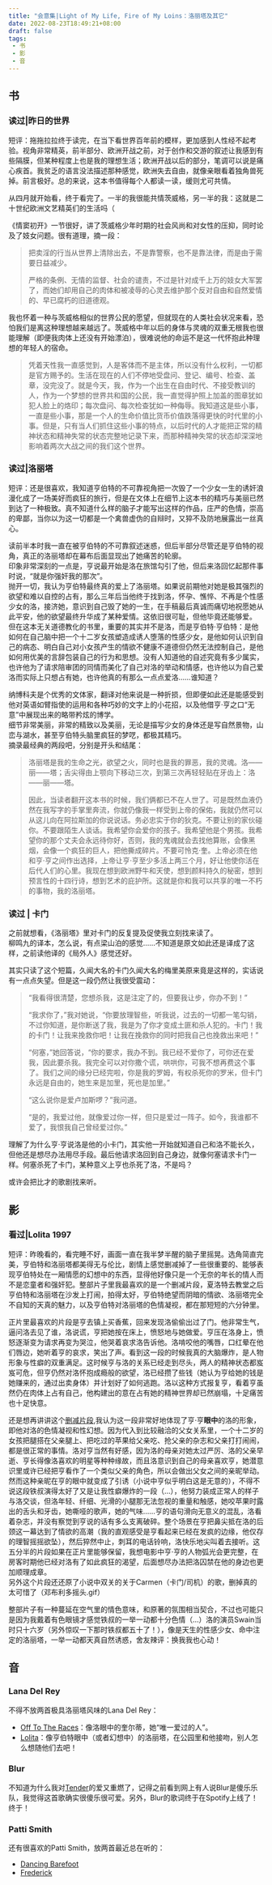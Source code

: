 ```yaml
---
title: "会意集|Light of My Life, Fire of My Loins：洛丽塔及其它"
date: 2022-08-23T18:49:21+08:00
draft: false
tags: 
 - 书
 - 影
 - 音
---
```

## 书
### 读过|昨日的世界
短评：拖拖拉拉终于读完，在当下看世界百年前的模样，更加感到人性经不起考验。视角非常精英，前半部分、欧洲开战之前，对于创作和交游的叙述让我感到有些隔膜，但某种程度上也是我的理想生活；欧洲开战以后的部分，笔调可以说是痛心疾首。我贫乏的语言没法描述那种感觉，欧洲失去自由，就像亲眼看着独角兽死掉。前言极好。总的来说，这本书值得每个人都读一读，缓则尤可共情。

从四月就开始看，终于看完了。一半的我很能共情茨威格，另一半的我：这就是二十世纪欧洲文艺精英们的生活吗（

《情窦初开》一节很好，讲了茨威格少年时期的社会风尚和对女性的压抑，同时论及了妓女问题。很有道理，摘一段：
>把卖淫的行当从世界上清除出去，不是靠警察，也不是靠法律，而是由于需要日益减少。
>
>严格的条例、无情的监督、社会的谴责，不过是针对成千上万的妓女大军罢了，而她们却用自己的肉体和被凌辱的心灵去维护那个反对自由和自然爱情的、早已腐朽的旧道德观。

我也怀着一种与茨威格相似的世界公民的愿望，但就现在的人类社会状况来看，恐怕我们是离这种理想越来越远了。茨威格中年以后的身体与灵魂的双重无根我也很能理解（即便我肉体上还没有开始漂泊），很难说他的命运不是这一代怀抱此种理想的年轻人的宿命。
>凭着天性我一直感觉到，人是客体而不是主体，所以没有什么权利，一切都是官方赐予的。生活在现在的人们不停地受盘问、登记、编号、检查、盖章，没完没了。就是今天，我，作为一个出生在自由时代、不接受教训的人，作为一个梦想的世界共和国的公民，我一直觉得护照上加盖的图章犹如犯人脸上的烙印；每次盘问、每次检查犹如一种侮辱。我知道这是些小事，一直是些小事，那是一个人的生命价值比货币价值跌落得更快的时代里的小事。但是，只有当人们抓住这些小事的特点，以后时代的人才能把正常的精神状态和精神失常的状态完整地记录下来，而那种精神失常的状态却深深地影响着两次大战之间的我们这个世界。
### 读过|洛丽塔
短评：还是很喜欢，我知道亨伯特的不可靠视角把一次毁了一个少女一生的诱奸浪漫化成了一场美好而疯狂的旅行，但是在文体上在细节上这本书的精巧与美丽已然到达了一种极致。真不知道什么样的脑子才能写出这样的作品，庄严的色情，崇高的卑鄙，当你以为这一切都是一个禽兽虚伪的自辩时，又猝不及防地展露出一丝真心。

读前半本时我一直在被亨伯特的不可靠叙述迷惑，但后半部分尽管还是亨伯特的视角，真正的洛丽塔却在幕布后面显现出了她痛苦的轮廓。  
印象非常深刻的一点是，亨说最开始是洛在旅馆勾引了他，但后来洛回忆起那件事时说，“就是你强奸我的那次”。  
抛开一切，我认为亨伯特最终真的爱上了洛丽塔。如果说前期他对她是极其强烈的欲望和难以自控的占有，那么三年后当他终于找到洛，怀孕、憔悴、不再是个性感少女的洛，接济她，意识到自己毁了她的一生，在手稿最后真诚而痛切地祝愿她从此平安，他的欲望最终升华成了某种爱情。这依旧很可耻，但他毕竟还能够爱。  
但在这本无关道德教化的书里，重要的其实并不是洛，而是亨伯特·亨伯特：是他如何在自己脑中把一个十二岁女孩塑造成诱人堕落的性感少女，是他如何认识到自己的病态、明白自己对小女孩产生的情欲不健康不道德但仍然无法控制自己，是他如何用优美的言辞包装自己的行为和思想。没有人知道他的自述究竟有多少属实，也许他为了请求陪审团的同情而美化了自己对洛的举动和情感，也许他以为自己爱洛而实际上只想占有她，也许他真的有那么一点点爱洛……谁知道？

纳博科夫是个优秀的文体家，翻译对他来说是一种折损，但即便如此还是能感受到他对英语如臂指使的运用和各种巧妙的文字上的小花招，以及他借亨·亨之口“无意”中展现出来的略带矜炫的博学。  
细节非常美丽，非常的精致以及美丽，无论是描写少女的身体还是写自然景物，山峦与湖水，甚至亨伯特头脑里疯狂的梦呓，都极其精巧。  
摘录最经典的两段吧，分别是开头和结尾：
> 洛丽塔是我的生命之光，欲望之火，同时也是我的罪恶，我的灵魂。洛——丽——塔；舌尖得由上颚向下移动三次，到第三次再轻轻贴在牙齿上：洛——丽——塔。
> 
> 因此，当读者翻开这本书的时候，我们俩都已不在人世了。可是既然血液仍然在我写字的手掌里奔流，你就仍像我一样受到上帝的保佑，我就仍然可以从这儿向在阿拉斯加的你说说话。务必忠实于你的狄克。不要让别的家伙碰你。不要跟陌生人谈话。我希望你会爱你的孩子。我希望他是个男孩。我希望你的那个丈夫会永远待你好，否则，我的鬼魂就会去找他算账，会像黑烟，会像一个疯狂的巨人，把他撕成碎片。不要可怜克·奎。上帝必须在他和亨·亨之间作出选择，上帝让亨·亨至少多活上两三个月，好让他使你活在后代人们的心里。我现在想到欧洲野牛和天使，想到颜料持久的秘密，想到预言性的十四行诗，想到艺术的庇护所。这就是你和我可以共享的唯一不朽的事物，我的洛丽塔。
### 读过 | 卡门
之前就想看，《洛丽塔》里对卡门的反复提及促使我立刻找来读了。  
柳鸣九的译本，怎么说，有点梁山泊的感觉……不知道是原文如此还是译成了这样，之前读他译的《局外人》感觉还好。

其实只读了这个短篇，久闻大名的卡门久闻大名的梅里美原来竟是这样的，实话说有一点点失望。但是这一段仍然让我很受震动：
>“我看得很清楚，您想杀我，这是注定了的，但要我让步，你办不到！”
>
>“我求你了，”我对她说，“你要放理智些，听我说，过去的一切都一笔勾销，不过你知道，是你断送了我，我是为了你才变成土匪和杀人犯的。卡门！我的卡门！让我来挽救你吧！让我在挽救你的同时把我自己也挽救出来吧！”
>
>“何塞，”她回答说，“你的要求，我办不到。我已经不爱你了，可你还在爱我，因此要杀我。我完全可以对你撒个谎，哄哄你，可我不想再费这个事了。我们之间的缘分已经完啦，你是我的罗姆，有权杀死你的罗米，但卡门永远是自由的，她生来是加里，死也是加里。”
>
>“这么说你是爱卢加斯啰？”我问道。
>
>“是的，我爱过他，就像爱过你一样，但只是爱过一阵子。如今，我谁都不爱了，我恨我自己曾经爱过你。”

理解了为什么亨·亨说洛是他的小卡门，其实他一开始就知道自己和洛不能长久，但他还是想尽办法用尽手段。最后他请求洛回到自己身边，就像何塞请求卡门一样。何塞杀死了卡门，某种意义上亨也杀死了洛，不是吗？

或许会把比才的歌剧找来听。
## 影
### 看过|Lolita 1997
短评：昨晚看的，看完睡不好，画面一直在我半梦半醒的脑子里摇晃。选角简直完美，亨伯特和洛丽塔都美得无与伦比，剧情上感觉删减掉了一些很重要的、能够表现亨伯特处在一厢情愿的幻想中的东西，显得他好像只是一个无奈的年长的情人而不是恋童者和强奸犯。整部片子里我最喜欢的是一个删减片段，夏洛特去教堂之后亨伯特和洛丽塔在沙发上打闹，拍得太好，亨伯特绝望而阴暗的情欲、洛丽塔完全不自知的天真的魅力，以及亨伯特对洛丽塔的色情凝视，都在那短短的六分钟里。

正片里最喜欢的片段是亨去镇上买香蕉，回来发现洛偷偷出过了门。他非常生气，逼问洛去见了谁，洛说谎，亨把她按在床上，愤怒地与她做爱。亨压在洛身上，愤怒逐渐变为请求再变为哭泣，他哭着哀求洛告诉他。洛啃咬他的嘴唇，口红晕在他们唇边，她听着亨的哀求，笑出了声。看到这一段的时候我真的大脑爆炸，是人物形象与性癖的双重满足。这时候亨与洛的关系已经走到尽头，两人的精神状态都岌岌可危，但亨仍然对洛怀抱成瘾般的欲望，洛已经攒了些钱（她认为亨给她的钱是她赚来的，通过出卖身体）并计划好了如何逃跑。洛以这种方式报复亨，看着亨虽然仍在肉体上占有自己，他构建出的意在占有她的精神世界却已然崩塌，十足痛苦也十足快意。

还是想再讲讲这个[删减片段](https://youtu.be/aMuKT_Obat4),我认为这一段非常好地体现了亨·亨**眼中**的洛的形象，即他对洛的色情凝视和性幻想。因为代入到比较融洽的父女关系里，一个十二岁的女孩把腿搭在父亲腿上、把吃过的苹果给父亲吃、抢父亲的杂志和父亲打打闹闹，都是很正常的事情。洛对亨当然有好感，因为洛的母亲对她太过严厉、洛的父亲早逝、亨长得像洛喜欢的明星等种种缘故，而且洛意识到自己的母亲喜欢亨，她潜意识里或许已经把亨看作了一个类似父亲的角色，所以会做出父女之间的亲昵举动。  
然而这种亲昵在亨的眼中就变成了引诱（小说中亨似乎明白这是无意的），不得不说这段铁叔演得太好了又是让我性癖爆炸的一段（…），他努力装成正常人的样子与洛交谈，但洛年轻、纤细、光滑的小腿那无法忽视的重量和触感，她咬苹果时露出的舌头和牙齿，她嘶哑的歌声，她的气味……亨的语句滑向无意义的混乱，洛看着杂志，并没有察觉到亨说的话有多么支离破碎。整个场景在亨把鼻尖抵在洛的后颈这一幕达到了情欲的高潮（我的直观感受是亨看起来已经在发疯的边缘，他仅存的理智摇摇欲坠），然后猝然中止，刺耳的电话铃响，洛快乐地尖叫着去接听。这五分半的片段如果在正片里能够保留，我想电影中亨·亨的人物弧光会更完整，在房客时期他已经对洛有了如此疯狂的渴望，后面想尽办法把洛囚禁在他的身边也更加顺理成章。  
另外这个片段还还原了小说中双关的关于Carmen（卡门/司机）的歌，删掉真的太可惜了（邓布利多摇头.gif）

整部片子有一种蔓延在空气里的情色意味，和原著的氛围相当契合，不过也可能只是因为我戴着有色眼镜才感觉铁叔的一举一动都十分色情（…）洛的演员Swain当时只十六岁（另外惊叹一下那时铁叔都五十了！），像是天生的性感少女、命中注定的洛丽塔，一举一动都天真自然诱惑，舍友辣评：换我我也心动！
## 音
### Lana Del Rey
不得不放两首极具洛丽塔风味的Lana Del Rey：
- [Off To The Races](https://open.spotify.com/track/3vV6IX7lbyQFmOyAuQpdav)：像洛眼中的奎尔蒂，她“唯一爱过的人”。
- [Lolita](https://open.spotify.com/track/3Kgoe07QIqVCAb6aypPJU5)：像亨伯特眼中（或者幻想中）的洛丽塔，在公园里和他接吻，别人怎么想随他们去吧！
### Blur
不知道为什么我对[Tender](https://open.spotify.com/track/42cxPm9jgbaxIVN77XA1m6)的爱又重燃了，记得之前看到网上有人说Blur是傻乐乐队，我觉得这首歌确实很傻乐很可爱。另外，Blur的歌词终于在Spotify上线了！终于！
### Patti Smith
还有很喜欢的Patti Smith，放两首最近总在听的：
- [Dancing Barefoot](https://open.spotify.com/track/4kPSjEg8u1U4pg2dHHMmtf) 
- [Frederick](https://open.spotify.com/track/1AWSemPzuGu4A9lVhSsFWJ) 

